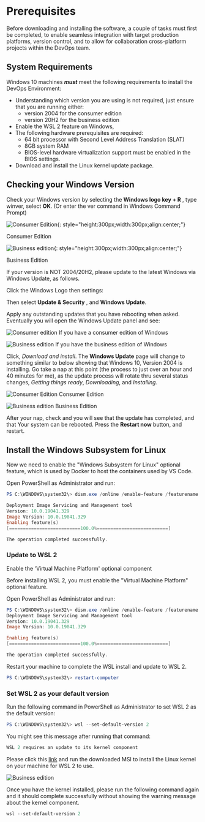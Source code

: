 # Prerequisites

Before downloading and installing the software, a couple of tasks must first be completed, to enable seamless integration with target production platforms, version control, and to allow for collaboration cross-platform projects within the DevOps team.

## System Requirements

Windows 10 machines _**must**_ meet the following requirements to install the DevOps Environment:

- Understanding which version you are using is not required, just ensure that you are running either:
  - version 2004 for the consumer edition
  - version 20H2 for the business edition
- Enable the WSL 2 feature on Windows,
- The following hardware prerequisites are required:
  - 64 bit processor with Second Level Address Translation (SLAT)
  - 8GB system RAM
  - BIOS-level hardware virtualization support must be enabled in the BIOS settings.
- Download and install the Linux kernel update package.

## Checking your Windows Version

Check your Windows version by selecting the  **Windows logo key + R** , type winver, select  **OK**. (Or enter the ver command in Windows Command Prompt)

![Consumer Edition](img/consumer.png){: style="height:300px;width:300px;align:center;"}

Consumer Edition

![Business edition](img/business.png){: style="height:300px;width:300px;align:center;"}

Business Edition

If your version is NOT 2004/20H2, please update to the latest Windows via Windows Update, as follows.

Click the Windows Logo then settings:

Then select **Update &amp; Security** , and **Windows Update**.

Apply any outstanding updates that you have rebooting when asked. Eventually you will open the Windows Update panel and see:

![Consumer edition](img/consumer-updating.png)
If you have a consumer edition of Windows

![Business edition](img/business-updating.png)
If you have the business edition of Windows

Click, _Download and install_. The **Windows Update** page will change to something similar to below showing that Windows 10, Version 2004 is installing. Go take a nap at this point (the process to just over an hour and 40 minutes for me), as the update process will rotate thru several status changes, _Getting things ready_, _Downloading_, and _Installing_.

![Consumer Edition](img/consumer-update-before.png)
Consumer Edition

![Business edition](img/business-update-before.png)
Business Edition

After your nap, check and you will see that the update has completed, and that Your system can be rebooted. Press the  **Restart now**  button, and restart.

## Install the Windows Subsystem for Linux

Now we need to enable the &quot;Windows Subsystem for Linux&quot; optional feature, which is used by Docker to host the containers used by VS Code.

Open PowerShell as Administrator and run:

```powershell
PS C:\WINDOWS\system32\> dism.exe /online /enable-feature /featurename:Microsoft-Windows-Subsystem-Linux /all /norestart

Deployment Image Servicing and Management tool
Version: 10.0.19041.329
Image Version: 10.0.19041.329
Enabling feature(s)
[==========================100.0%==========================]

The operation completed successfully.
```

### Update to WSL 2

Enable the 'Virtual Machine Platform' optional component

Before installing WSL 2, you must enable the &quot;Virtual Machine Platform&quot; optional feature.

Open PowerShell as Administrator and run:

```powershell
PS C:\WINDOWS\system32\> dism.exe /online /enable-feature /featurename:VirtualMachinePlatform /all /norestart
Deployment Image Servicing and Management tool
Version: 10.0.19041.329
Image Version: 10.0.19041.329

Enabling feature(s)
[==========================100.0%==========================]

The operation completed successfully.
```

Restart your machine to complete the WSL install and update to WSL 2.

```powershell
PS C:\WINDOWS\system32\> restart-computer
```

### Set WSL 2 as your default version

Run the following command in PowerShell as Administrator to set WSL 2 as the default version:

```powershell
PS C:\WINDOWS\system32\> wsl --set-default-version 2
```

You might see this message after running that command:

```powershell
WSL 2 requires an update to its kernel component
```

Please click this [link](https://wslstorestorage.blob.core.windows.net/wslblob/wsl_update_x64.msi) and run the downloaded MSI to install the Linux kernel on your machine for WSL 2 to use.

![Business edition](img/kernel.png)

Once you have the kernel installed, please run the following command again and it should complete successfully without showing the warning message about the kernel component.

```powershell
wsl --set-default-version 2
```

